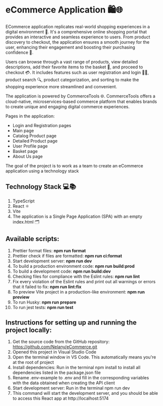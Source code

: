 # eCommerce Application 🛍️🌐

ECommerce application replicates real-world shopping experiences in a digital environment 🏪. It's a comprehensive online shopping portal that provides an interactive and seamless experience to users. From product discovery to checkout, the application ensures a smooth journey for the user, enhancing their engagement and boosting their purchasing confidence 🚀.

Users can browse through a vast range of products, view detailed descriptions, add their favorite items to the basket 🛒, and proceed to checkout 💳. It includes features such as user registration and login 📝🔐, product search 🔍, product categorization, and sorting to make the shopping experience more streamlined and convenient.

The application is powered by CommerceTools 🌐. CommerceTools offers a cloud-native, microservices-based commerce platform that enables brands to create unique and engaging digital commerce experiences.

Pages in the application:

- Login and Registration pages
- Main page
- Catalog Product page
- Detailed Product page
- User Profile page
- Basket page
- About Us page

The goal of the project is to work as a team to create an eCommerce application using a technology stack

## Technology Stack 💻📚

1. TypeScript
2. React ⚛️
3. Vite
4. The application is a Single Page Application (SPA) with an empty index.html 🗂️

## Available scripts:

1. Prettier format files: **npm run format**
2. Prettier check if files are formatted: **npm run ci:format**
3. Start development server: **npm run dev**
4. To build a production environment code: **npm run build:prod**
5. To build a development code: **npm run build:dev**
6. Checking files for compliance with the Eslint rules: **npm run lint**
7. Fix every violation of the Eslint rules and print out all warnings or errors that it failed to fix: **npm run lint:fix**
8. To preview Vite project in a production-like environment: **npm run preview**
9. To run Husky: **npm run prepare**
10. To run jest tests: **npm run test**

## Instructions for setting up and running the project locally:

1. Get the source code from the GitHub repository: https://github.com/Nelany/eCommerce.git
2. Opened this project in Visual Studio Code
3. Open the terminal window in VS Code. This automatically means you're at the root of project
4. Install dependencies: Run in the terminal npm install to install all dependencies listed in the package.json file
5. Rename .env-example to .env and fill in the corresponding variables with the data obtained when creating the API client
6. Start development server: Run in the terminal npm run dev
7. This command will start the development server, and you should be able to access this React app at http://localhost:5174
